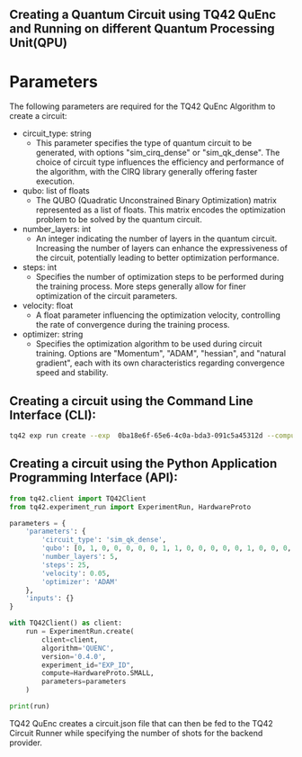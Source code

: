 Creating a Quantum Circuit using TQ42 QuEnc and Running on different Quantum Processing Unit(QPU)
-------------------------

# Parameters
The following parameters are required for the TQ42 QuEnc Algorithm to create a circuit:

- circuit_type: string   
  - This parameter specifies the type of quantum circuit to be generated, with options "sim_cirq_dense" or "sim_qk_dense". The choice of circuit type influences the efficiency and performance of the algorithm, with the CIRQ library generally offering faster execution.
- qubo: list of floats
  - The QUBO (Quadratic Unconstrained Binary Optimization) matrix represented as a list of floats. This matrix encodes the optimization problem to be solved by the quantum circuit.
- number_layers: int  
  - An integer indicating the number of layers in the quantum circuit. Increasing the number of layers can enhance the expressiveness of the circuit, potentially leading to better optimization performance.
- steps: int  
  - Specifies the number of optimization steps to be performed during the training process. More steps generally allow for finer optimization of the circuit parameters.
- velocity: float  
  - A float parameter influencing the optimization velocity, controlling the rate of convergence during the training process.
- optimizer: string   
  - Specifies the optimization algorithm to be used during circuit training. Options are "Momentum", "ADAM", "hessian", and "natural gradient", each with its own characteristics regarding convergence speed and stability.

## Creating a circuit using the Command Line Interface (CLI):  

```bash
tq42 exp run create --exp  0ba18e6f-65e6-4c0a-bda3-091c5a45312d --compute small --algorithm TETRA_QUENC --parameters "{'parameters': {'circuit_type': 'sim_qk_dense', 'qubo':  [0, 1, 0, 0, 0, 0, 0, 1, 1, 0, 0, 0, 0, 0, 1, 0, 0, 0, 0, 1, 0, 0, 0, 0, 0]}, 'inputs': {}}'
```                                                                                                                                                                      

## Creating a circuit using the Python Application Programming Interface (API):

```python
from tq42.client import TQ42Client
from tq42.experiment_run import ExperimentRun, HardwareProto

parameters = {
    'parameters': {
        'circuit_type': 'sim_qk_dense',
        'qubo': [0, 1, 0, 0, 0, 0, 0, 1, 1, 0, 0, 0, 0, 0, 1, 0, 0, 0, 0, 1, 0, 0, 0, 0, 0],
        'number_layers': 5,
        'steps': 25,
        'velocity': 0.05,
        'optimizer': 'ADAM'
    },
    'inputs': {}
}

with TQ42Client() as client:
    run = ExperimentRun.create(
        client=client,
        algorithm='QUENC',
        version='0.4.0',
        experiment_id="EXP_ID",
        compute=HardwareProto.SMALL,
        parameters=parameters
    )

print(run)
```

TQ42 QuEnc creates a circuit.json file that can then be fed to the TQ42 Circuit Runner while specifying the number of shots for the backend provider.
